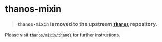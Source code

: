# thanos-mixin

> ### `thanos-mixin` is **moved** to the upstream [`Thanos`](https://github.com/thanos-io/thanos) repository.

Please visit [`thanos/mixin/thanos`](https://github.com/thanos-io/thanos/blob/master/mixin/README.md) for further instructions.
